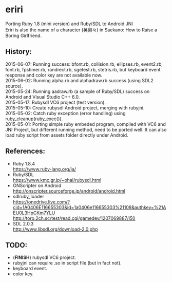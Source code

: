 ﻿eriri
=======

Porting Ruby 1.8 (mini version) and Ruby/SDL to Android JNI  
Eriri is also the name of a character (英梨々) in Saekano: How to Raise a Boring Girlfriend.  

## History:  
2015-06-07: Running success: bfont.rb, collision.rb, ellipses.rb, event2.rb, font.rb, fpstimer.rb, randrect.rb, sgetest.rb, stetris.rb, but keyboard event response and color key are not available now.    
2015-06-02: Running alpha.rb and alphadraw.rb success (using SDL2 source).   
2015-05-24: Running aadraw.rb (a sample of Ruby/SDL) success on Android and Visual Studio C++ 6.0.   
2015-05-17: Rubysdl VC6 project (test version).   
2015-05-10: Create rubysdl Android project, merging with rubyjni.  
2015-05-02: Catch ruby exception (error handling) using ruby_cleanup(ruby_exec()).  
2015-05-01: Porting simple ruby embeded program, compiled with VC6 and JNI Project, but different running method, need to be ported well. It can also load ruby script from assets folder directly under Android.   

## References:  
* Ruby 1.8.4  
https://www.ruby-lang.org/ja/  
* Ruby/SDL  
https://www.kmc.gr.jp/~ohai/rubysdl.html  
* ONScripter on Android  
http://onscripter.sourceforge.jp/android/android.html  
* sdlruby_loader  
https://onedrive.live.com/?cid=1A0406E116655303&id=1a0406e116655303%21108&authkey=%21AEU0L3HpCKm7YLU  
http://toro.2ch.sc/test/read.cgi/gamedev/1207069887/l50   
* SDL 2.0.3   
http://www.libsdl.org/download-2.0.php  

## TODO:  
* (**FINISH**) rubysdl VC6 project.  
* rubyjni can require .so in script file (but in fact not).  
* keyboard event.  
* color key.  
